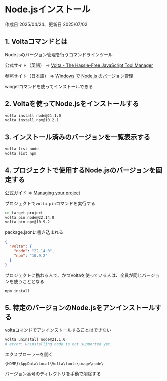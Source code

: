 # Node.jsインストール

作成日 2025/04/24、更新日 2025/07/02

## 1. Voltaコマンドとは

Node.jsのバージョン管理を行うコマンドラインツール

公式サイト（英語） => [Volta - The Hassle-Free JavaScript Tool Manager](https://volta.sh/)

参照サイト（日本語） => [Windows で Node.js のバージョン管理](https://note.com/rurai/n/n47a3fb9c4508)

wingetコマンドを使ってインストールできる

## 2. Voltaを使ってNode.jsをインストールする

```bash
volta install node@21.1.0
volta install npm@10.2.1
```

## 3. インストール済みのバージョンを一覧表示する

```bash
volta list node
volta list npm
```

## 4. プロジェクトで使用するNode.jsのバージョンを固定する

公式ガイド => [Managing your project](https://docs.volta.sh/guide/understanding#managing-your-project)

プロジェクトで`volta pin`コマンドを実行する

```bash
cd target-project
volta pin node@22.14.0
volta pin npm@10.9.2
```

package.jsonに書き込まれる

```json
{
  "volta": {
    "node": "22.14.0",
    "npm": "10.9.2"
  }
}
```

プロジェクトに携わる人で、かつVoltaを使っている人は、全員が同じバージョンを使うこととなる

```bash
npm install
```

## 5. 特定のバージョンのNode.jsをアンインストールする

voltaコマンドでアンインストールすることはできない

```bash
volta uninstall node@21.1.0
# error: Uninstalling node is not supported yet.
```

エクスプローラーを開く

`{HOME}\AppData\Local\Volta\tools\image\node\`

バージョン番号のディレクトリを手動で削除する
